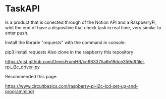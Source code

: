# TaskAPI
Is a product that is conected through of the Notion API and a RaspberryPi, whit the end of have a dispositive that check task in real time, very similar to enter push. 

Install the librarie "requests" with the command in console:

pip3 install requests
 Also clone in the raspberry this repository 
 
 https://gist.github.com/DenisFromHR/cc863375a6e19dce359d#file-rpi_i2c_driver-py
 
 Recommended this page:
 
 https://www.circuitbasics.com/raspberry-pi-i2c-lcd-set-up-and-programming/
